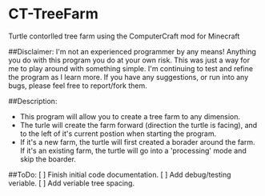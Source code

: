 # CT-TreeFarm
Turtle contorlled tree farm using the ComputerCraft mod for Minecraft

##Disclaimer:
I'm not an experienced programmer by any means! Anything you do with this program you do at your own risk. This was just a way for me to play around with something simple. I'm continuing to test and refine the program as I learn more. If you have any suggestions, or run into any bugs, please feel free to report/fork them.

##Description:
- This program will allow you to create a tree farm to any dimension. 
- The turle will create the farm forward (direction the turtle is facing), and to the left of it's current postion when starting the program.
- If it's a new farm, the turtle will first created a borader around the farm. If it's an existing farm, the turtle will go into a 'processing' mode and skip the boarder.

##ToDo:
[ ] Finish initial code documentation.
[ ] Add debug/testing veriable.
[ ] Add veriable tree spacing.
